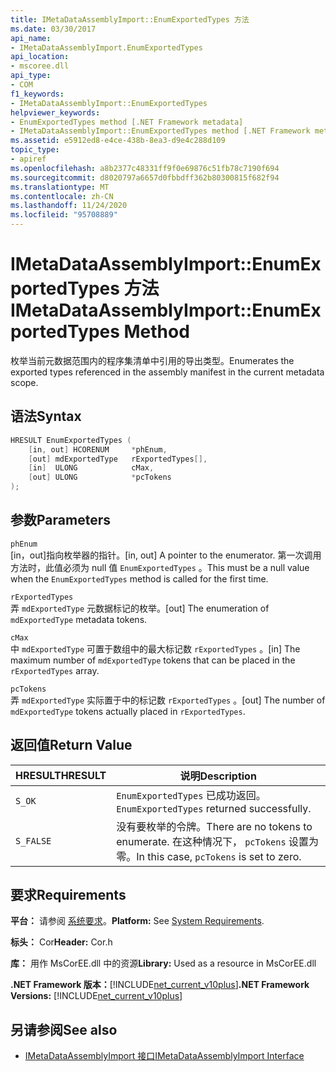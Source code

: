 ```yaml
---
title: IMetaDataAssemblyImport::EnumExportedTypes 方法
ms.date: 03/30/2017
api_name:
- IMetaDataAssemblyImport.EnumExportedTypes
api_location:
- mscoree.dll
api_type:
- COM
f1_keywords:
- IMetaDataAssemblyImport::EnumExportedTypes
helpviewer_keywords:
- EnumExportedTypes method [.NET Framework metadata]
- IMetaDataAssemblyImport::EnumExportedTypes method [.NET Framework metadata]
ms.assetid: e5912ed8-e4ce-438b-8ea3-d9e4c288d109
topic_type:
- apiref
ms.openlocfilehash: a8b2377c48331ff9f0e69876c51fb78c7190f694
ms.sourcegitcommit: d8020797a6657d0fbbdff362b80300815f682f94
ms.translationtype: MT
ms.contentlocale: zh-CN
ms.lasthandoff: 11/24/2020
ms.locfileid: "95708889"
---
```

# <a name="imetadataassemblyimportenumexportedtypes-method"></a><span data-ttu-id="a526c-102">IMetaDataAssemblyImport::EnumExportedTypes 方法</span><span class="sxs-lookup"><span data-stu-id="a526c-102">IMetaDataAssemblyImport::EnumExportedTypes Method</span></span>

<span data-ttu-id="a526c-103">枚举当前元数据范围内的程序集清单中引用的导出类型。</span><span class="sxs-lookup"><span data-stu-id="a526c-103">Enumerates the exported types referenced in the assembly manifest in the current metadata scope.</span></span>  
  
## <a name="syntax"></a><span data-ttu-id="a526c-104">语法</span><span class="sxs-lookup"><span data-stu-id="a526c-104">Syntax</span></span>  
  
```cpp  
HRESULT EnumExportedTypes (  
    [in, out] HCORENUM     *phEnum,
    [out] mdExportedType   rExportedTypes[],
    [in]  ULONG            cMax,
    [out] ULONG            *pcTokens  
);  
```  
  
## <a name="parameters"></a><span data-ttu-id="a526c-105">参数</span><span class="sxs-lookup"><span data-stu-id="a526c-105">Parameters</span></span>  

 `phEnum`  
 <span data-ttu-id="a526c-106">[in，out]指向枚举器的指针。</span><span class="sxs-lookup"><span data-stu-id="a526c-106">[in, out] A pointer to the enumerator.</span></span> <span data-ttu-id="a526c-107">第一次调用方法时，此值必须为 null 值 `EnumExportedTypes` 。</span><span class="sxs-lookup"><span data-stu-id="a526c-107">This must be a null value when the `EnumExportedTypes` method is called for the first time.</span></span>  
  
 `rExportedTypes`  
 <span data-ttu-id="a526c-108">弄 `mdExportedType` 元数据标记的枚举。</span><span class="sxs-lookup"><span data-stu-id="a526c-108">[out] The enumeration of `mdExportedType` metadata tokens.</span></span>  
  
 `cMax`  
 <span data-ttu-id="a526c-109">中 `mdExportedType` 可置于数组中的最大标记数 `rExportedTypes` 。</span><span class="sxs-lookup"><span data-stu-id="a526c-109">[in] The maximum number of `mdExportedType` tokens that can be placed in the `rExportedTypes` array.</span></span>  
  
 `pcTokens`  
 <span data-ttu-id="a526c-110">弄 `mdExportedType` 实际置于中的标记数 `rExportedTypes` 。</span><span class="sxs-lookup"><span data-stu-id="a526c-110">[out] The number of `mdExportedType` tokens actually placed in `rExportedTypes`.</span></span>  
  
## <a name="return-value"></a><span data-ttu-id="a526c-111">返回值</span><span class="sxs-lookup"><span data-stu-id="a526c-111">Return Value</span></span>  
  
|<span data-ttu-id="a526c-112">HRESULT</span><span class="sxs-lookup"><span data-stu-id="a526c-112">HRESULT</span></span>|<span data-ttu-id="a526c-113">说明</span><span class="sxs-lookup"><span data-stu-id="a526c-113">Description</span></span>|  
|-------------|-----------------|  
|`S_OK`|<span data-ttu-id="a526c-114">`EnumExportedTypes` 已成功返回。</span><span class="sxs-lookup"><span data-stu-id="a526c-114">`EnumExportedTypes` returned successfully.</span></span>|  
|`S_FALSE`|<span data-ttu-id="a526c-115">没有要枚举的令牌。</span><span class="sxs-lookup"><span data-stu-id="a526c-115">There are no tokens to enumerate.</span></span> <span data-ttu-id="a526c-116">在这种情况下， `pcTokens` 设置为零。</span><span class="sxs-lookup"><span data-stu-id="a526c-116">In this case, `pcTokens` is set to zero.</span></span>|  
  
## <a name="requirements"></a><span data-ttu-id="a526c-117">要求</span><span class="sxs-lookup"><span data-stu-id="a526c-117">Requirements</span></span>  

 <span data-ttu-id="a526c-118">**平台：** 请参阅 [系统要求](../../get-started/system-requirements.md)。</span><span class="sxs-lookup"><span data-stu-id="a526c-118">**Platform:** See [System Requirements](../../get-started/system-requirements.md).</span></span>  
  
 <span data-ttu-id="a526c-119">**标头：** Cor</span><span class="sxs-lookup"><span data-stu-id="a526c-119">**Header:** Cor.h</span></span>  
  
 <span data-ttu-id="a526c-120">**库：** 用作 MsCorEE.dll 中的资源</span><span class="sxs-lookup"><span data-stu-id="a526c-120">**Library:** Used as a resource in MsCorEE.dll</span></span>  
  
 <span data-ttu-id="a526c-121">**.NET Framework 版本：**[!INCLUDE[net_current_v10plus](../../../../includes/net-current-v10plus-md.md)]</span><span class="sxs-lookup"><span data-stu-id="a526c-121">**.NET Framework Versions:** [!INCLUDE[net_current_v10plus](../../../../includes/net-current-v10plus-md.md)]</span></span>  
  
## <a name="see-also"></a><span data-ttu-id="a526c-122">另请参阅</span><span class="sxs-lookup"><span data-stu-id="a526c-122">See also</span></span>

- [<span data-ttu-id="a526c-123">IMetaDataAssemblyImport 接口</span><span class="sxs-lookup"><span data-stu-id="a526c-123">IMetaDataAssemblyImport Interface</span></span>](imetadataassemblyimport-interface.md)
